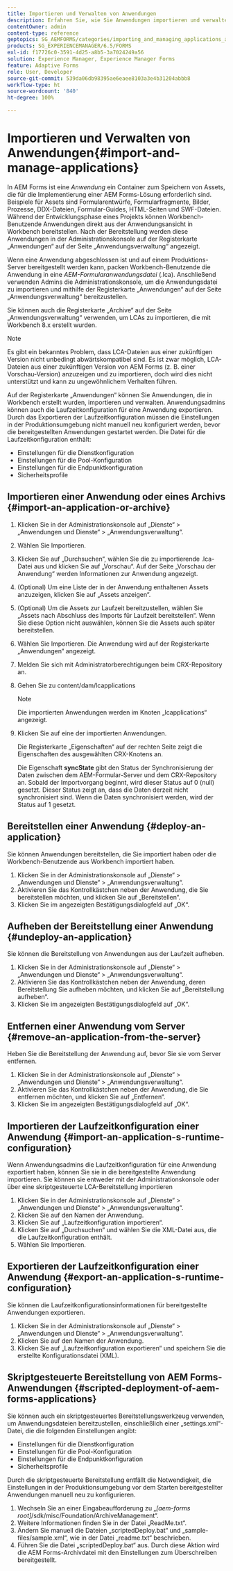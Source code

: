 ```yaml
---
title: Importieren und Verwalten von Anwendungen
description: Erfahren Sie, wie Sie Anwendungen importieren und verwalten können. Eine Anwendung ist ein Container zum Speichern von Assets, die für die Implementierung einer AEM Forms-Lösung erforderlich sind.
contentOwner: admin
content-type: reference
geptopics: SG_AEMFORMS/categories/importing_and_managing_applications_and_archives
products: SG_EXPERIENCEMANAGER/6.5/FORMS
exl-id: f17726c0-3591-4d25-a8b5-3a7024249a56
solution: Experience Manager, Experience Manager Forms
feature: Adaptive Forms
role: User, Developer
source-git-commit: 539da06db98395ae6eaee8103a3e4b31204abbb8
workflow-type: ht
source-wordcount: '840'
ht-degree: 100%

---
```


# Importieren und Verwalten von Anwendungen{#import-and-manage-applications}

In AEM Forms ist eine *Anwendung* ein Container zum Speichern von Assets, die für die Implementierung einer AEM Forms-Lösung erforderlich sind. Beispiele für Assets sind Formularentwürfe, Formularfragmente, Bilder, Prozesse, DDX-Dateien, Formular-Guides, HTML-Seiten und SWF-Dateien. Während der Entwicklungsphase eines Projekts können Workbench-Benutzende Anwendungen direkt aus der Anwendungsansicht in Workbench bereitstellen. Nach der Bereitstellung werden diese Anwendungen in der Administrationskonsole auf der Registerkarte „Anwendungen“ auf der Seite „Anwendungsverwaltung“ angezeigt.

Wenn eine Anwendung abgeschlossen ist und auf einem Produktions-Server bereitgestellt werden kann, packen Workbench-Benutzende die Anwendung in eine *AEM-Formularanwendungsdatei* (.lca). Anschließend verwenden Admins die Administrationskonsole, um die Anwendungsdatei zu importieren und mithilfe der Registerkarte „Anwendungen“ auf der Seite „Anwendungsverwaltung“ bereitzustellen.

Sie können auch die Registerkarte „Archive“ auf der Seite „Anwendungsverwaltung“ verwenden, um LCAs zu importieren, die mit Workbench 8.x erstellt wurden.

>[!NOTE]
>
>Es gibt ein bekanntes Problem, dass LCA-Dateien aus einer zukünftigen Version nicht unbedingt abwärtskompatibel sind. Es ist zwar möglich, LCA-Dateien aus einer zukünftigen Version von AEM Forms (z. B. einer Vorschau-Version) anzuzeigen und zu importieren, doch wird dies nicht unterstützt und kann zu ungewöhnlichem Verhalten führen.

Auf der Registerkarte „Anwendungen“ können Sie Anwendungen, die in Workbench erstellt wurden, importieren und verwalten. Anwendungsadmins können auch die Laufzeitkonfiguration für eine Anwendung exportieren. Durch das Exportieren der Laufzeitkonfiguration müssen die Einstellungen in der Produktionsumgebung nicht manuell neu konfiguriert werden, bevor die bereitgestellten Anwendungen gestartet werden. Die Datei für die Laufzeitkonfiguration enthält:

* Einstellungen für die Dienstkonfiguration
* Einstellungen für die Pool-Konfiguration
* Einstellungen für die Endpunktkonfiguration
* Sicherheitsprofile

## Importieren einer Anwendung oder eines Archivs {#import-an-application-or-archive}

1. Klicken Sie in der Administrationskonsole auf „Dienste“ > „Anwendungen und Dienste“ > „Anwendungsverwaltung“.
1. Wählen Sie Importieren.
1. Klicken Sie auf „Durchsuchen“, wählen Sie die zu importierende .lca-Datei aus und klicken Sie auf „Vorschau“. Auf der Seite „Vorschau der Anwendung“ werden Informationen zur Anwendung angezeigt.
1. (Optional) Um eine Liste der in der Anwendung enthaltenen Assets anzuzeigen, klicken Sie auf „Assets anzeigen“.
1. (Optional) Um die Assets zur Laufzeit bereitzustellen, wählen Sie „Assets nach Abschluss des Imports für Laufzeit bereitstellen“. Wenn Sie diese Option nicht auswählen, können Sie die Assets auch später bereitstellen.
1. Wählen Sie Importieren. Die Anwendung wird auf der Registerkarte „Anwendungen“ angezeigt.
1. Melden Sie sich mit Administratorberechtigungen beim CRX-Repository an.
1. Gehen Sie zu content/dam/lcapplications

   >[!NOTE]
   >
   >Die importierten Anwendungen werden im Knoten „lcapplications“ angezeigt.

1. Klicken Sie auf eine der importierten Anwendungen.

   Die Registerkarte „Eigenschaften“ auf der rechten Seite zeigt die Eigenschaften des ausgewählten CRX-Knotens an.

   Die Eigenschaft **syncState** gibt den Status der Synchronisierung der Daten zwischen dem AEM-Formular-Server und dem CRX-Repository an. Sobald der Importvorgang beginnt, wird dieser Status auf 0 (null) gesetzt. Dieser Status zeigt an, dass die Daten derzeit nicht synchronisiert sind. Wenn die Daten synchronisiert werden, wird der Status auf 1 gesetzt.

## Bereitstellen einer Anwendung  {#deploy-an-application}

Sie können Anwendungen bereitstellen, die Sie importiert haben oder die Workbench-Benutzende aus Workbench importiert haben.

1. Klicken Sie in der Administrationskonsole auf „Dienste“ > „Anwendungen und Dienste“ > „Anwendungsverwaltung“.
1. Aktivieren Sie das Kontrollkästchen neben der Anwendung, die Sie bereitstellen möchten, und klicken Sie auf „Bereitstellen“.
1. Klicken Sie im angezeigten Bestätigungsdialogfeld auf „OK“.

## Aufheben der Bereitstellung einer Anwendung {#undeploy-an-application}

Sie können die Bereitstellung von Anwendungen aus der Laufzeit aufheben.

1. Klicken Sie in der Administrationskonsole auf „Dienste“ > „Anwendungen und Dienste“ > „Anwendungsverwaltung“.
1. Aktivieren Sie das Kontrollkästchen neben der Anwendung, deren Bereitstellung Sie aufheben möchten, und klicken Sie auf „Bereitstellung aufheben“.
1. Klicken Sie im angezeigten Bestätigungsdialogfeld auf „OK“.

## Entfernen einer Anwendung vom Server {#remove-an-application-from-the-server}

Heben Sie die Bereitstellung der Anwendung auf, bevor Sie sie vom Server entfernen.

1. Klicken Sie in der Administrationskonsole auf „Dienste“ > „Anwendungen und Dienste“ > „Anwendungsverwaltung“.
1. Aktivieren Sie das Kontrollkästchen neben der Anwendung, die Sie entfernen möchten, und klicken Sie auf „Entfernen“.
1. Klicken Sie im angezeigten Bestätigungsdialogfeld auf „OK“.

## Importieren der Laufzeitkonfiguration einer Anwendung {#import-an-application-s-runtime-configuration}

Wenn Anwendungsadmins die Laufzeitkonfiguration für eine Anwendung exportiert haben, können Sie sie in die bereitgestellte Anwendung importieren. Sie können sie entweder mit der Administrationskonsole oder über eine skriptgesteuerte LCA-Bereitstellung importieren

1. Klicken Sie in der Administrationskonsole auf „Dienste“ > „Anwendungen und Dienste“ > „Anwendungsverwaltung“.
1. Klicken Sie auf den Namen der Anwendung.
1. Klicken Sie auf „Laufzeitkonfiguration importieren“.
1. Klicken Sie auf „Durchsuchen“ und wählen Sie die XML-Datei aus, die die Laufzeitkonfiguration enthält.
1. Wählen Sie Importieren.

## Exportieren der Laufzeitkonfiguration einer Anwendung {#export-an-application-s-runtime-configuration}

Sie können die Laufzeitkonfigurationsinformationen für bereitgestellte Anwendungen exportieren.

1. Klicken Sie in der Administrationskonsole auf „Dienste“ > „Anwendungen und Dienste“ > „Anwendungsverwaltung“.
1. Klicken Sie auf den Namen der Anwendung.
1. Klicken Sie auf „Laufzeitkonfiguration exportieren“ und speichern Sie die erstellte Konfigurationsdatei (XML).

## Skriptgesteuerte Bereitstellung von AEM Forms-Anwendungen {#scripted-deployment-of-aem-forms-applications}

Sie können auch ein skriptgesteuertes Bereitstellungswerkzeug verwenden, um Anwendungsdateien bereitzustellen, einschließlich einer „settings.xml“-Datei, die die folgenden Einstellungen angibt:

* Einstellungen für die Dienstkonfiguration
* Einstellungen für die Pool-Konfiguration
* Einstellungen für die Endpunktkonfiguration
* Sicherheitsprofile

Durch die skriptgesteuerte Bereitstellung entfällt die Notwendigkeit, die Einstellungen in der Produktionsumgebung vor dem Starten bereitgestellter Anwendungen manuell neu zu konfigurieren.

1. Wechseln Sie an einer Eingabeaufforderung zu „*[aem-forms root]*/sdk/misc/Foundation/ArchiveManagement“.
1. Weitere Informationen finden Sie in der Datei „ReadMe.txt“.
1. Ändern Sie manuell die Dateien „scriptedDeploy.bat“ und „sample-files/sample.xml“, wie in der Datei „readme.txt“ beschrieben.
1. Führen Sie die Datei „scriptedDeploy.bat“ aus. Durch diese Aktion wird die AEM Forms-Archivdatei mit den Einstellungen zum Überschreiben bereitgestellt.

